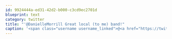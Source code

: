 ```yaml
---
id: 9924444a-ed31-42d2-b000-c3cd9ec2701d
blueprint: text
category: twitter
title: "'@DanielleMorrill Great local (to me) band!"
caption: '<span class="username username_linked">@<a href="https://twitter.com/DanielleMorrill" title="Elle Morrill">DanielleMorrill</a></span> Great local (to me) band!'
---
```

